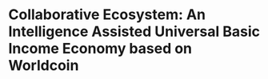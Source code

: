 # Collaborative Ecosystem: An Intelligence Assisted Universal Basic Income Economy based on Worldcoin

